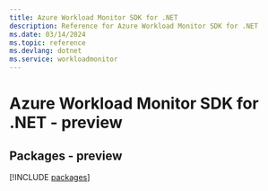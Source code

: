 ```yaml
---
title: Azure Workload Monitor SDK for .NET
description: Reference for Azure Workload Monitor SDK for .NET
ms.date: 03/14/2024
ms.topic: reference
ms.devlang: dotnet
ms.service: workloadmonitor
---
```

# Azure Workload Monitor SDK for .NET - preview
## Packages - preview
[!INCLUDE [packages](workload-monitor-index.md)]